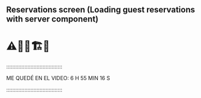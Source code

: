 ## Reservations screen (Loading guest reservations with server component)

# ⚠️👷‍♂️🏗️🚧

:::::::::::::::::::::::::::::::::::::

ME QUEDÉ EN EL VIDEO: 6 H 55 MIN 16 S

:::::::::::::::::::::::::::::::::::::
